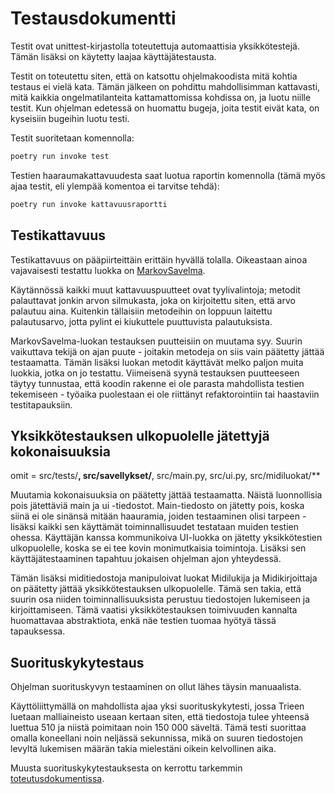 # Testausdokumentti

Testit ovat unittest-kirjastolla toteutettuja automaattisia yksikkötestejä. Tämän lisäksi on käytetty laajaa käyttäjätestausta.

Testit on toteutettu siten, että on katsottu ohjelmakoodista mitä kohtia testaus ei vielä kata. Tämän jälkeen on pohdittu mahdollisimman kattavasti, mitä kaikkia ongelmatilanteita kattamattomissa kohdissa on, ja luotu niille testit. Kun ohjelman edetessä on huomattu bugeja, joita testit eivät kata, on kyseisiin bugeihin luotu testi.

Testit suoritetaan komennolla:

```bash
poetry run invoke test
```

Testien haaraumakattavuudesta saat luotua raportin komennolla (tämä myös ajaa testit, eli ylempää komentoa ei tarvitse tehdä):

```bash
poetry run invoke kattavuusraportti
```

## Testikattavuus

Testikattavuus on pääpiirteittäin erittäin hyvällä tolalla. Oikeastaan ainoa vajavaisesti testattu luokka on [MarkovSavelma](src/markovin_ketjut/markov_savelma.py). 

Käytännössä kaikki muut kattavuuspuutteet ovat tyylivalintoja; metodit palauttavat jonkin arvon silmukasta, joka on kirjoitettu siten, että arvo palautuu aina. Kuitenkin tällaisiin metodeihin on loppuun laitettu palautusarvo, jotta pylint ei kiukuttele puuttuvista palautuksista.

MarkovSavelma-luokan testauksen puutteisiin on muutama syy. Suurin vaikuttava tekijä on ajan puute - joitakin metodeja on siis vain päätetty jättää testaamatta. Tämän lisäksi luokan metodit käyttävät melko paljon muita luokkia, jotka on jo testattu. Viimeisenä syynä testauksen puutteeseen täytyy tunnustaa, että koodin rakenne ei ole parasta mahdollista testien tekemiseen - työaika puolestaan ei ole riittänyt refaktorointiin tai haastaviin testitapauksiin.

## Yksikkötestauksen ulkopuolelle jätettyjä kokonaisuuksia

omit = src/tests/**, src/savellykset/**, src/main.py, src/ui.py, src/midiluokat/**

Muutamia kokonaisuuksia on päätetty jättää testaamatta. Näistä luonnollisia pois jätettäviä main ja ui -tiedostot. Main-tiedosto on jätetty pois, koska siinä ei ole sinänsä mitään haauramia, joiden testaaminen olisi tarpeen - lisäksi kaikki sen käyttämät toiminnallisuudet testataan muiden testien ohessa. Käyttäjän kanssa kommunikoiva UI-luokka on jätetty yksikkötestien ulkopuolelle, koska se ei tee kovin monimutkaisia toimintoja. Lisäksi sen käyttäjätestaaminen tapahtuu jokaisen ohjelman ajon yhteydessä.

Tämän lisäksi miditiedostoja manipuloivat luokat Midilukija ja Midikirjoittaja on päätetty jättää yksikkötestauksen ulkopuolelle. Tämä sen takia, että suurin osa niiden toiminnallisuuksista perustuu tiedostojen lukemiseen ja kirjoittamiseen. Tämä vaatisi yksikkötestauksen toimivuuden kannalta huomattavaa abstraktiota, enkä näe testien tuomaa hyötyä tässä tapauksessa.

## Suorituskykytestaus

Ohjelman suorituskyvyn testaaminen on ollut lähes täysin manuaalista. 

Käyttöliittymällä on mahdollista ajaa yksi suorituskykytesti, jossa Trieen luetaan malliaineisto useaan kertaan siten, että tiedostoja tulee yhteensä luettua 510 ja niistä poimitaan noin 150 000 säveltä. Tämä testi suorittaa omalla koneellani noin neljässä sekunnissa, mikä on suuren tiedostojen levyltä lukemisen määrän takia mielestäni oikein kelvollinen aika.

Muusta suorituskykytestauksesta on kerrottu tarkemmin [toteutusdokumentissa](dokumentaatio/toteutusdokumentti.md).

